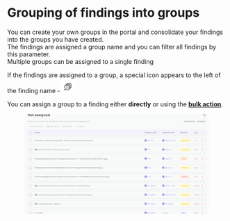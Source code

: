 # Grouping of findings into groups

You can create your own groups in the portal and consolidate your findings into the groups you have created. \
The findings are assigned a group name and you can filter all findings by this parameter.\
Multiple groups can be assigned to a single finding

If the findings are assigned to a group, a special icon appears to the left of the finding name -![](<../../.gitbook/assets/image (1) (1).png>)

You can assign a group to a finding either **directly** or using the [**bulk action**](available-bulk-actions.md).

<figure><img src="../../.gitbook/assets/GIF 31.07.2024 9-40-38.gif" alt=""><figcaption></figcaption></figure>

